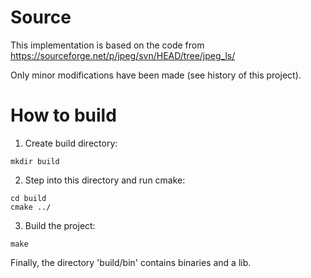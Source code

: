 # Source
This implementation is based on the code from https://sourceforge.net/p/jpeg/svn/HEAD/tree/jpeg_ls/

Only minor modifications have been made (see history of this project).

# How to build
1. Create build directory:
```
mkdir build
```

2. Step into this directory and run cmake:
```
cd build
cmake ../
```

3. Build the project:
```
make
```


Finally, the directory 'build/bin' contains binaries and a lib.